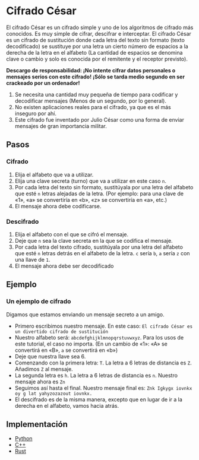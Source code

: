 # Cifrado César

El cifrado César es un cifrado simple y uno de los algoritmos de cifrado más conocidos. Es muy simple de cifrar, descifrar e interceptar. El cifrado César es un cifrado de sustitución donde cada letra del texto sin formato (texto decodificado) se sustituye por una letra un cierto número de espacios a la derecha de la letra en el alfabeto (La cantidad de espacios se denomina clave o cambio y solo es conocida por el remitente y el receptor previsto).

**Descargo de responsabilidad: ¡No intente cifrar datos personales o mensajes serios con este cifrado! ¡Sólo se tarda medio segundo en ser crackeado por un ordenador!**

1. Se necesita una cantidad muy pequeña de tiempo para codificar y decodificar mensajes (Menos de un segundo, por lo general).
2. No existen aplicaciones reales para el cifrado, ya que es el más inseguro por ahí.
3. Este cifrado fue inventado por Julio César como una forma de enviar mensajes de gran importancia militar.

## Pasos

### Cifrado

1. Elija el alfabeto que va a utilizar.
2. Elija una clave secreta (turno) que va a utilizar en este caso `n`.
3. Por cada letra del texto sin formato, sustitúyala por una letra del alfabeto que esté `n` letras alejadas de la letra. (Por ejemplo: para una clave de «1», «a» se convertiría en «b», «z» se convertiría en «a», etc.)
4. El mensaje ahora debe codificarse.

### Descifrado

1. Elija el alfabeto con el que se cifró el mensaje.
2. Deje que `n` sea la clave secreta en la que se codifica el mensaje.
3. Por cada letra del texto cifrado, sustitúyala por una letra del alfabeto que esté `n` letras detrás en el alfabeto de la letra.
`c` sería `b`, `a` sería `z` con una llave de `1`.
4. El mensaje ahora debe ser decodificado

## Ejemplo

### Un ejemplo de cifrado

Digamos que estamos enviando un mensaje secreto a un amigo.

* Primero escribimos nuestro mensaje. En este caso: `El cifrado César es un divertido cifrado de sustitución`
* Nuestro alfabeto será: `abcdefghijklmnopqrstuvwxyz`. Para los usos de este tutorial, el caso no importa. (En un cambio de «1»: «A» se convertirá en «B», `a` se convertirá en «b»)
* Deje que nuestra llave sea 6.
* Comenzando con la primera letra: `T`. La letra a 6 letras de distancia es `Z`. Añadimos `Z` al mensaje.
* La segunda letra es `h`. La letra a 6 letras de distancia es `n`. Nuestro mensaje ahora es `Zn`
* Seguimos así hasta el final. Nuestro mensaje final es: `Znk Igkygx iovnkx oy g lat yahyzozazout iovnkx.`
* El descifrado es de la misma manera, excepto que en lugar de ir a la derecha en el alfabeto, vamos hacia atrás.

## Implementación

* [Python](https://github.com/TheAlgorithms/Python/blob/master/ciphers/caesar_cipher.py)
* [C++](https://github.com/TheAlgorithms/C-Plus-Plus/blob/master/ciphers/caesar_cipher.cpp)
* [Rust](https://github.com/TheAlgorithms/Rust/blob/master/src/ciphers/caesar.rs)
